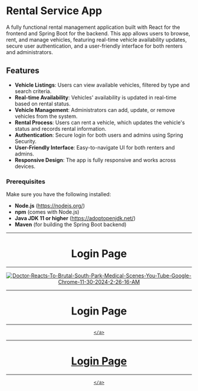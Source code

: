 # Rental Service App

A fully functional rental management application built with React for the frontend and Spring Boot for the backend. This app allows users to browse, rent, and manage vehicles, featuring real-time vehicle availability updates, secure user authentication, and a user-friendly interface for both renters and administrators.

## Features

- **Vehicle Listings**: Users can view available vehicles, filtered by type and search criteria.
- **Real-time Availability**: Vehicles' availability is updated in real-time based on rental status.
- **Vehicle Management**: Administrators can add, update, or remove vehicles from the system.
- **Rental Process**: Users can rent a vehicle, which updates the vehicle's status and records rental information.
- **Authentication**: Secure login for both users and admins using Spring Security.
- **User-Friendly Interface**: Easy-to-navigate UI for both renters and admins.
- **Responsive Design**: The app is fully responsive and works across devices.

### Prerequisites

Make sure you have the following installed:
- **Node.js** (https://nodejs.org/)
- **npm** (comes with Node.js)
- **Java JDK 11 or higher** (https://adoptopenjdk.net/)
- **Maven** (for building the Spring Boot backend)


<hr>
<div align="center">
  <h1>Login Page</h1>
</div>
<hr>
<div align="center">
    <a href="https://rental101.netlify.app/" target="_blank" rel="noopener noreferrer">
     <img src="https://i.ibb.co/MSJpF6d/Doctor-Reacts-To-Brutal-South-Park-Medical-Scenes-You-Tube-Google-Chrome-11-30-2024-2-26-16-AM.png" alt="Doctor-Reacts-To-Brutal-South-Park-Medical-Scenes-You-Tube-Google-Chrome-11-30-2024-2-26-16-AM" border="0">   
    </a>
</div>


<hr>
<div align="center">
  <h1>Login Page</h1>
</div>
<hr>
<div align="center">
    <a href="https://rental101.netlify.app/" target="_blank" rel="noopener noreferrer">
        
    </a>
</div>



<hr>
<div align="center">
  <h1>Login Page</h1>
</div>
<hr>
<div align="center">
    <a href="https://rental101.netlify.app/" target="_blank" rel="noopener noreferrer">
        
    </a>
</div>

